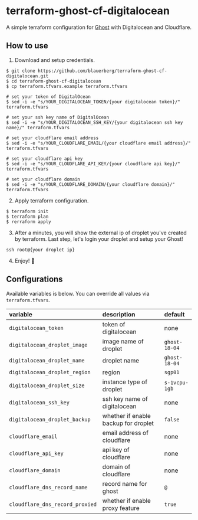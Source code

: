 # terraform-ghost-cf-digitalocean

A simple terraform configuration for [Ghost](https://ghost.org/) with Digitalocean and Cloudflare.

## How to use

1. Download and setup credentials.
```
$ git clone https://github.com/blauerberg/terraform-ghost-cf-digitalocean.git
$ cd terraform-ghost-cf-digitalocean
$ cp terraform.tfvars.example terraform.tfvars

# set your token of DigitalOcean
$ sed -i -e "s/YOUR_DIGITALOCEAN_TOKEN/{your digitalocean token}/" terraform.tfvars

# set your ssh key name of DigitalOcean
$ sed -i -e "s/YOUR_DIGITALOCEAN_SSH_KEY/{your digitalocean ssh key name}/" terraform.tfvars

# set your cloudflare email address
$ sed -i -e "s/YOUR_CLOUDFLARE_EMAIL/{your cloudflare email address}/" terraform.tfvars

# set your cloudflare api key 
$ sed -i -e "s/YOUR_CLOUDFLARE_API_KEY/{your cloudflare api key}/" terraform.tfvars

# set your cloudflare domain
$ sed -i -e "s/YOUR_CLOUDFLARE_DOMAIN/{your cloudflare domain}/" terraform.tfvars
```

2. Apply terraform configuration.
```
$ terraform init
$ terraform plan
$ rerraform apply
```

3. After a minutes, you will show the external ip of droplet you've created by terraform. Last step, let's login your droplet and setup your Ghost!
```
ssh root@{your droplet ip}
```

4. Enjoy! :slightly_smiling_face:

## Configurations

Available variables is below. You can override all values via `terraform.tfvars`.

| variable | description | default |
| :--- | :--- | :--- |
| `digitalocean_token` | token of digitalocean | none |
| `digitalocean_droplet_image` | image name of droplet | `ghost-18-04` |
| `digitalocean_droplet_name` | droplet name | `ghost-18-04` |
| `digitalocean_droplet_region` | region | `sgp01` |
| `digitalocean_droplet_size` | instance type of droplet | `s-1vcpu-1gb` |
| `digitalocean_ssh_key` | ssh key name of digitalocean | none |
| `digitalocean_droplet_backup` | whether if enable backup for droplet | `false` |
| `cloudflare_email` | email address of cloudflare | none |
| `cloudflare_api_key` | api key of cloudflare | none |
| `cloudflare_domain` | domain of cloudflare | none |
| `cloudflare_dns_record_name` | record name for ghost | `@` |
| `cloudflare_dns_record_proxied` | whether if enable proxy feature | `true` |
